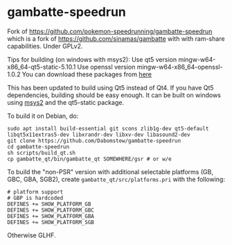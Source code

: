 # gambatte-speedrun

Fork of https://github.com/pokemon-speedrunning/gambatte-speedrun which is a fork of https://github.com/sinamas/gambatte with with ram-share capabilities. Under GPLv2.

Tips for building (on windows with msys2):
    Use qt5 version mingw-w64-x86_64-qt5-static-5.10.1
    Use openssl version mingw-w64-x86_64-openssl-1.0.2
You can download these packages from [here](http://repo.msys2.org/)



This has been updated to build using Qt5 instead of Qt4. If you have Qt5 dependencies, building should be easy enough. It can be built on windows using [msys2](https://msys2.github.io/) and the qt5-static package.

To build it on Debian, do:

    sudo apt install build-essential git scons zlib1g-dev qt5-default libqt5x11extras5-dev libxrandr-dev libxv-dev libasound2-dev
    git clone https://github.com/Dabomstew/gambatte-speedrun
    cd gambatte-speedrun
    sh scripts/build_qt.sh
    cp gambatte_qt/bin/gambatte_qt SOMEWHERE/gsr # or w/e
    
To build the "non-PSR" version with additional selectable platforms (GB, GBC, GBA, SGB2), create `gambatte_qt/src/platforms.pri` with the following:
    
    # platform support
    # GBP is hardcoded
    DEFINES += SHOW_PLATFORM_GB
    DEFINES += SHOW_PLATFORM_GBC
    DEFINES += SHOW_PLATFORM_GBA
    DEFINES += SHOW_PLATFORM_SGB

Otherwise GLHF.
